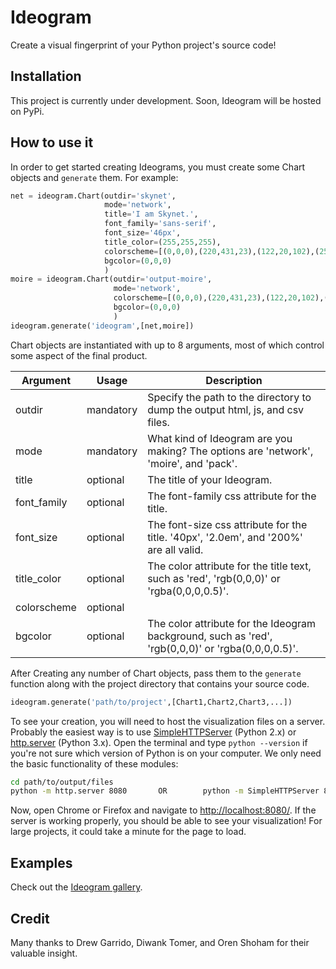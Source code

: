 # Ideogram
Create a visual fingerprint of your Python project's source code!

## Installation
This project is currently under development. Soon, Ideogram will be hosted on PyPi.

## How to use it 
In order to get started creating Ideograms, you must create some Chart objects and `generate` them. For example:
```python
net = ideogram.Chart(outdir='skynet',
                     mode='network',
                     title='I am Skynet.',
                     font_family='sans-serif',
                     font_size='46px',
                     title_color=(255,255,255),
                     colorscheme=[(0,0,0),(220,431,23),(122,20,102),(255,255,255)],
                     bgcolor=(0,0,0)
                     )
moire = ideogram.Chart(outdir='output-moire',
                       mode='network',
                       colorscheme=[(0,0,0),(220,431,23),(122,20,102),(255,255,255)],
                       bgcolor=(0,0,0)
                       )
ideogram.generate('ideogram',[net,moire])
```
Chart objects are instantiated with up to 8 arguments, most of which control some aspect of the final product.

| Argument    | Usage     | Description                                                                                        |
|-------------|-----------|----------------------------------------------------------------------------------------------------|
| outdir      | mandatory | Specify the path to the directory to dump the output html, js, and csv files.                      |
| mode        | mandatory | What kind of Ideogram are you making? The options are 'network', 'moire', and 'pack'.              |
| title       | optional  | The title of your Ideogram.                                                                        |
| font_family | optional  | The font-family css attribute for the title.                                                       |
| font_size   | optional  | The font-size css attribute for the title. '40px', '2.0em', and '200%' are all valid.              |
| title_color | optional  | The color attribute for the title text, such as 'red', 'rgb(0,0,0)' or 'rgba(0,0,0,0.5)'.          |
| colorscheme | optional  |                                                                                                    |
| bgcolor     | optional  | The color attribute for the Ideogram background, such as 'red', 'rgb(0,0,0)' or 'rgba(0,0,0,0.5)'. |

After Creating any number of Chart objects, pass them to the `generate` function along with the project directory that contains your source code. 
```python
ideogram.generate('path/to/project',[Chart1,Chart2,Chart3,...])
```
To see your creation, you will need to host the visualization files on a server. Probably the easiest way is to use [SimpleHTTPServer](https://docs.python.org/2/library/simplehttpserver.html) (Python 2.x) or [http.server](https://docs.python.org/3/library/http.server.html) (Python 3.x). Open the terminal and type `python --version` if you're not sure which version of Python is on your computer. We only need the basic functionality of these modules: 
```bash
cd path/to/output/files
python -m http.server 8080       OR        python -m SimpleHTTPServer 8080
```
Now, open Chrome or Firefox and navigate to [http://localhost:8080/](http://localhost:8080/). If the server is working properly, you should be able to see your visualization! For large projects, it could take a minute for the page to load.
## Examples 
Check out the [Ideogram gallery](http://scheinerbock.com/ideogram.html).

## Credit
Many thanks to Drew Garrido, Diwank Tomer, and Oren Shoham for their valuable insight. 
